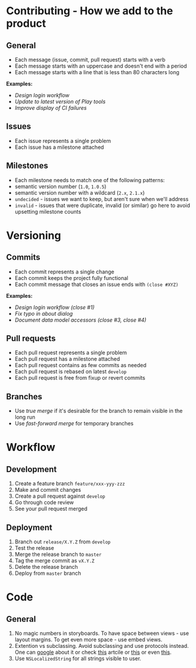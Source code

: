 # Contributing - How we add to the product

## General

* Each message (issue, commit, pull request) starts with a verb
* Each message starts with an uppercase and doesn't end with a period
* Each message starts with a line that is less than 80 characters long

**Examples:**

* _Design login workflow_
* _Update to latest version of Play tools_
* _Improve display of CI failures_


## Issues

* Each issue represents a single problem
* Each issue has a milestone attached

## Milestones

* Each milestone needs to match one of the following patterns:
 * semantic version number (`1.0`, `1.0.5`)
 * semantic version number with a wildcard (`2.x`, `2.1.x`)
 * `undecided` - issues we want to keep, but aren't sure when we'll address
 * `invalid` - issues that were duplicate, invalid (or similar) go here to avoid upsetting milestone counts

# Versioning

## Commits

* Each commit represents a single change
* Each commit keeps the project fully functional
* Each commit message that closes an issue ends with `(close #XYZ)`

**Examples:**

* _Design login workflow (close #1)_
* _Fix typo in about dialog_
* _Document data model accessors (close #3, close #4)_

## Pull requests

* Each pull request represents a single problem
* Each pull request has a milestone attached
* Each pull request contains as few commits as needed
* Each pull request is rebased on latest `develop`
* Each pull request is free from fixup or revert commits

## Branches

* Use _true merge_ if it's desirable for the branch to remain visible in the long run
* Use _fast-forward merge_ for temporary branches

# Workflow

## Development

1. Create a feature branch `feature/xxx-yyy-zzz`
2. Make and commit changes
3. Create a pull request against `develop`
4. Go through code review
5. See your pull request merged

## Deployment

1. Branch out `release/X.Y.Z` from `develop`
2. Test the release
3. Merge the release branch to `master`
4. Tag the merge commit as `vX.Y.Z`
5. Delete the release branch
6. Deploy from `master` branch

# Code

## General

1. No magic numbers in storyboards. To have space between views - use layout margins. To get even more space - use embed views.
1. Extention vs subclassing. Avoid subclassing and use protocols instead. One can [google](https://www.google.com.ua/search?client=safari&rls=en&q=swift+protocol+vs+subclass&ie=UTF-8&oe=UTF-8&gfe_rd=cr&ei=SjkHWKOKD5Gr8wfRv6OoDQ) about it or check [this](http://mikebuss.com/2016/01/10/interfaces-vs-inheritance/) artcile or [this](http://krakendev.io/blog/subclassing-can-suck-and-heres-why) or even [this](https://www.natashatherobot.com/swift-2-0-protocol-oriented-mvvm/).
1. Use `NSLocalizedString` for all strings visible to user.
